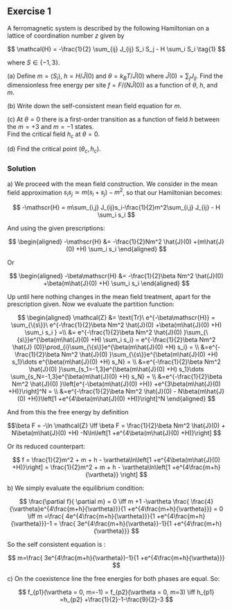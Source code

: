 ## Exercise 1

A ferromagnetic system is described by the following Hamiltonian on a lattice of coordination number $z$ given by

$$
\mathcal{H} = -\frac{1}{2} \sum_{ij} J_{ij} S_i S_j - H \sum_i S_i \tag{1}
$$

where $S \in \{-1, 3\}$.

(a) Define $m = \langle S_i \rangle$, $h = H / \hat{J}(0)$ and $\theta = k_B T / \hat{J}(0)$ where $\hat{J}(0) = \sum_j J_{ij}$.
Find the dimensionless free energy per site $f = F / (N \hat{J}(0))$ as a function of $\theta$, $h$, and $m$.

(b) Write down the self-consistent mean field equation for $m$.

(c) At $\theta = 0$ there is a first-order transition as a function of field $h$ between the $m = +3$ and $m = -1$ states.  
Find the critical field $h_c$ at $\theta = 0$.

(d) Find the critical point $(\theta_c, h_c)$.

### Solution

a) We proceed with the mean field construction. We consider in the mean field approximation $s_is_j \simeq m(s_i+s_j)-m^2$, so that our Hamiltonian becomes:

$$
-\mathscr{H} = m\sum_{i,j} J_{ij}s_i-\frac{1}{2}m^2\sum_{i,j} J_{ij} - H \sum_i  s_i
$$

And using the given prescriptions:

$$ 
\begin{aligned}
-\mathscr{H} 
&= -\frac{1}{2}Nm^2 \hat{J}(0) +(m\hat{J}(0) +H) \sum_i  s_i 
\end{aligned}
$$

Or


$$ 
\begin{aligned}
-\beta\mathscr{H} 
&= -\frac{1}{2}\beta Nm^2 \hat{J}(0) +\beta(m\hat{J}(0) +H) \sum_i  s_i 
\end{aligned}
$$

Up until here nothing changes in the mean field treatment, apart for the prescription given.
Now we evaluate the partition function:

$$ 
\begin{aligned}
\mathcal{Z} &= \text{Tr}\ e^{-\beta\mathscr{H}} = \sum_{\{s\}}\ e^{-\frac{1}{2}\beta Nm^2 \hat{J}(0) +\beta(m\hat{J}(0) +H) \sum_i  s_i } =\\
&= e^{-\frac{1}{2}\beta Nm^2 \hat{J}(0) }\sum_{\{s\}}e^{\beta(m\hat{J}(0) +H) \sum_i  s_i} = e^{-\frac{1}{2}\beta Nm^2 \hat{J} (0)}\prod_{i}\sum_{\{s\}}e^{\beta(m\hat{J}(0) +H) s_i} = \\
&=e^{-\frac{1}{2}\beta Nm^2 \hat{J}(0) }\sum_{\{s\}}e^{\beta(m\hat{J}(0) +H) s_1}\dots e^{\beta(m\hat{J}(0) +H) s_N} = \\
&=e^{-\frac{1}{2}\beta Nm^2 \hat{J}(0) }\sum_{s_1=-1,3}e^{\beta(m\hat{J}(0) +H) s_1}\dots \sum_{s_N=-1,3}e^{\beta(m\hat{J}(0) +H) s_N} = \\
&=e^{-\frac{1}{2}\beta Nm^2 \hat{J}(0) }\left[e^{-\beta(m\hat{J}(0) +H)} +e^{3\beta(m\hat{J}(0) +H)}\right]^N = \\
&=e^{-\frac{1}{2}\beta Nm^2 \hat{J}(0) - N\beta(m\hat{J}(0) +H)}\left[1 +e^{4\beta(m\hat{J}(0) +H)}\right]^N
\end{aligned}
$$

And from this the free energy by definition

$$\beta F = -\ln \mathcal{Z} \iff \beta F = \frac{1}{2}\beta Nm^2 \hat{J}(0) + N\beta(m\hat{J}(0) +H) -N\ln\left[1 +e^{4\beta(m\hat{J}(0) +H)}\right] $$

Or its reduced counterpart:

$$ f = \frac{1}{2}m^2  + m + h - \vartheta\ln\left[1 +e^{4\beta(m\hat{J}(0) +H)}\right] = \frac{1}{2}m^2  + m + h - \vartheta\ln\left[1 +e^{4\frac{m+h}{\vartheta}} \right] $$

b) We simply evaluate the equilibrium condition:

$$ \frac{\partial f}{ \partial m} = 0 \iff m +1 -\vartheta \frac{ \frac{4}{\vartheta}e^{4\frac{m+h}{\vartheta}}}{1 +e^{4\frac{m+h}{\vartheta}}} = 0  \iff m =\frac{ 4e^{4\frac{m+h}{\vartheta}}}{1 +e^{4\frac{m+h}{\vartheta}}}-1  = \frac{ 3e^{4\frac{m+h}{\vartheta}}-1}{1 +e^{4\frac{m+h}{\vartheta}}}  $$

So the self consistent equation is :

$$ m=\frac{ 3e^{4\frac{m+h}{\vartheta}}-1}{1 +e^{4\frac{m+h}{\vartheta}}}  $$

c) On the coexistence line the free energies for both phases are equal. 
So:

$$ f_{p1}(\vartheta = 0, m=-1) = f_{p2}(\vartheta = 0, m=3) \iff h_{p1} =h_{p2} +\frac{1}{2}-1-\frac{9}{2}-3 $$

